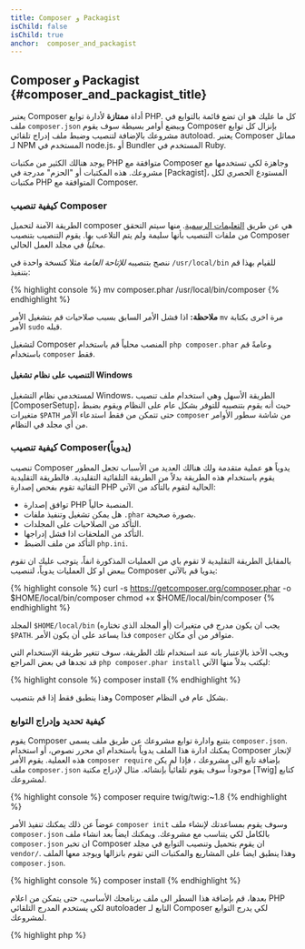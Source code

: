 ```yaml
---
title: Composer و Packagist
isChild: false
isChild: true
anchor:  composer_and_packagist
---
```


## Composer و Packagist {#composer_and_packagist_title}

يعتبر Composer أداة **ممتازة** لأدارة توابع PHP. كل ما عليك هو ان تضع قائمة بالتوابع في ملف `composer.json` وببضع أوامر
بسيطة سوف يقوم Composer بإنزال كل توابع مشروعك بالإضافة لتنصيب وضبط ملف إدراج تلقائي autoload.
يعتبر Composer مماثل لـ NPM المستخدم في node.js، أو Bundler المستخدم في Ruby.

يوجد هنالك الكثير من مكتبات PHP متوافقة مع Composer وجاهزة لكي تستخدمها مع مشروعك. هذه المكتبات أو "الحزم" مدرجة
في [Packagist]، المستودع الحصري لكل مكتبات PHP المتوافقة مع Composer.

### كيفية تنصيب Composer
  
الطريقة الآمنة لتحميل composer هي عن طريق [التعليمات الرسمية](https://getcomposer.org/download/).
منها سيتم التحقق من ملفات التنصيب بأنها سليمة ولم يتم التلاعب بها.
يقوم التنصيب بتنصيب Composer *محلياً* في مجلد العمل الحالي.

ننصح بتنصيبه *للإتاحة العامة* مثلا كنسخة واحدة في `/usr/local/bin` للقيام بهذا قم بتنفيذ:

{% highlight console %}
mv composer.phar /usr/local/bin/composer
{% endhighlight %}

**ملاحظة:** اذا فشل الأمر السابق بسبب صلاحيات قم بتشغيل الأمر `mv` مرة اخرى بكتابة الأمر `sudo` قبله.

لتشغيل Composer المنصب محلياً قم باستخدام `php composer.phar` وعامةً قم باستخدام `composer` فقط.

#### التنصيب على نظام تشغيل Windows

لمستخدمي نظام التشغيل Windows، الطريقة الأسهل وهي استخدام ملف تنصيب [ComposerSetup]، حيث أنه يقوم
بتنصيبه للتوفر بشكل عام على النظام ويقوم بضبط متغيرات `$PATH` حتى تتمكن من فقط استدعاء الأمر `composer`
من شاشة سطور الأوامر من أي مجلد في النظام.

### كيفية تنصيب Composer(يدوياً)

تنصيب Composer يدوياً هو عملية متقدمة ولك هنالك العديد من الأسباب تجعل المطور يقوم باستخدام هذه الطريقة بدلاً
من الطريقة التلقائية التقليدية. فالطريقة التقليدية التقائية تقوم بفحص إصدارة PHP الحالية لتقوم بالتأكد من الآتي:

- توافق إصدارة PHP المنصبة حالياً.
- هل يمكن تشغيل وتنفيذ ملفات `.phar` بصورة صحيحة.
- التأكد من الصلاحيات على المجلدات.
- التأكد من الملحقات اذا فشل إدراجها.
- التأكد من ملف الضبط `php.ini`.

بالمقابل الطريقة التقليدية لا تقوم باي من العمليات المذكورة انفاً، يتوجب عليك ان تقوم ببعض او كل العمليات
يدوياً، لتنصيب Composer يدويا قم بالآتي:

{% highlight console %}
curl -s https://getcomposer.org/composer.phar -o $HOME/local/bin/composer
chmod +x $HOME/local/bin/composer
{% endhighlight %}

المجلد `$HOME/local/bin` (أو المجلد الذي تختاره) يجب ان يكون مدرج في متغيرات `$PATH`. فذا يساعد على أن
يكون الأمر `composer` متوافر من أي مكان.

ويجب الأخذ بالإعتبار بانه عند استخدام تلك الطريقة، سوف تتغير طريقة الإستخدام التي قد تجدها في بعض المراجع
`php composer.phar install` ليكتب بدلاً منها الآتي:

{% highlight console %}
composer install
{% endhighlight %}

وهذا ينطبق فقط إذا قم بتنصيب Composer بشكل عام في النظام.

### كيفية تحديد وإدراج التوابع

يقوم Composer بتتبع وادارة توابع مشروعك عن طريق ملف يسمى `composer.json`. يمكنك ادارة هذا الملف يدوياً
باستخدام اي محرر نصوص، أو استخدام Composer لإنجاز هذه العملية. يقوم الأمر `composer require` بإضافة تابع
الى مشروعك ، فإذا لم يكن ملف `composer.json` موجوداً سوف يقوم تلقائياً بإنشائه.
مثال لإدراج مكتبة [Twig] كتابع لمشروعك.

{% highlight console %}
composer require twig/twig:~1.8
{% endhighlight %}

عوضاً عن ذلك يمكنك تنفيذ الأمر `composer init` وسوف يقوم بمساعدتك لإنشاء ملف `composer.json` بالكامل لكي
يتناسب مع مشروعك. ويمكنك ايضاً بعد انشاء ملف `composer.json` ان تخبر Composer ان يقوم بتحميل وتنصيب التوابع
في مجلد `vendor/`. وهذا ينطبق ايضاً على المشاريع والمكتبات التي تقوم بانزالها ويوجد معها الملف `composer.json`.

{% highlight console %}
composer install
{% endhighlight %}

بعدها، قم بإضافة هذا السطر الى ملف برنامجك الأساسي، حتى يتمكن من اعلام PHP لكي يستخدم المدرج التلقائي autoloader
التابع لـ Composer لكي يدرج التوابع لمشروعك.

{% highlight php %}
<?php
require 'vendor/autoload.php';
{% endhighlight %}

يمكنك الآن استخدام توابع مشروعك وسيتم إدراجهم تلقائياً باستخدام autoloader.

### تحديث التوابع

يقوم Composer بإنشاء ملف بإسم `composer.lock` بحيث يقوم بحفظ ارقام إصدارات كل تابع يقوم بتحميله عن أول تنفيذ
للأمر `composer install`. إذا كنت تشارك مشروعك مع مطورين آخرين وملف `composer.lock` هو جزء من ملفاتك، فعندما يقوم
احدهم بتنفيذ الأمر `composer install` سوف يحصل على نفس الإصدارات الموجودة لديك.
لتحديث التوابع قم بتنفيذ الأمر `composer update`. لا تقم بالتحديث عن التركيب على بيئة العمل النهائية، ولكن قم بالتنصيب
باستخدام `composer install` وإلا سينتهي بك المطاف بانه سيكون هنالك اختلاف في إصدارات الحزم.

تكون هذه العملية مفيدة عندما تكون متطلباتك من التوابع محددة بمرونة، فمثلا تتطلب لمشروعك تابع بالإصدار
`~1.8` بمعنى "كل الإصدارات الأجدد من 1.8.0، والأقل من 2.0.x-dev". يمكنك ايضاً استخدام `*` `1.8.*` لتحديد الكل من خانة واحدة.
فالآن عند تنفيذ الأمر `composer update` سوف يقوم Composer بتحديث كل توابعك الى النسخة الأحدث بناء على ما قد حددته سلفاً كمطلب.

### تنبيهات التحديثات

لكي تصل لك تنبيهات عند صدور إصدارات جديدة من التوابع يمكنك التسجيل في [VersionEye]، وهي خدمة يمكنها متابعة حسابك في كل من
GitHub و BitBucket بحثاً في داخل ملفات `composer.json`، وتقوم بإرسال بريد إلكتروني عند صدور تحديثات جديدة.

### فحص مشاكل الأمان في توابعك

[Security Advisories Checker] هي خدمة و أداة تعمل على سطور الأوامر، بحيث تقوم باختبار ملف `composer.lock` وتقوم بإخبارك
إذا ما كان هنالك حاجة لتحديث اي من التوابع.

### التحكم في التوابع العامة باستخدام Composer

يمكن ل Composer التحكم في التوابع وملفاتها التنفيذية ايضاً. طريقة الإستخدام واضحة جداً، كل ما عليك فعله هو ادراج كلمة `global`
قبل تنفيذ الأمر. مثلا إذا كنت تريد تنصيب الأداة PHPUnit واستخدامها بشكل عام في نظامك قم بتنفيذ هذا الأمر:

{% highlight console %}
composer global require phpunit/phpunit
{% endhighlight %}

هذا الأمر سيقوم بإنشاء مجلد في `~/.composer` حيث يقوم بوضع كل التوابع العامة هناك. ولكي تقوم بتنفيذ أوامر وعمليات تلك التوابع
من أي مكان، ببساطة قم بإدراج مسار المجلد `~/.composer/vendor/bin` الى متغير `$PATH` في النظام لديك.

* [تعرف على المزيد في Composer]

[Packagist]: http://packagist.org/
[Twig]: http://twig.sensiolabs.org
[VersionEye]: https://www.versioneye.com/
[Security Advisories Checker]: https://security.sensiolabs.org/
[Learn about Composer]: http://getcomposer.org/doc/00-intro.md
[ComposerSetup]: https://getcomposer.org/Composer-Setup.exe
